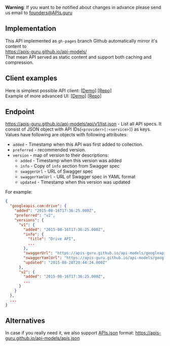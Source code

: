 **Warning**: If you want to be notified about changes in advance please send us email to founders@APIs.guru

## Implementation
This API implemented as `gh-pages` branch Github automatically mirror it's content to<BR> https://apis-guru.github.io/api-models/<BR>
That mean API served as static content and support both caching and compression.<BR>

## Client examples
Here is simplest possible API client: [[Demo]](https://apis-guru.github.io/simple-ui) [[Repo]](https://github.com/APIs-guru/simple-ui)<BR>
Example of more advanced UI: [[Demo]](https://apis-guru.github.io) [[Repo]](https://github.com/APIs-guru/APIs-guru.github.io)

## Endpoint
https://apis-guru.github.io/api-models/api/v1/list.json - List all API specs.
It consist of JSON object with API IDs(`<provider>[:<service>]`) as keys.
Values have following are objects with following attributes:
 - `added` - Timestamp when this API was first added to collection.
 - `preferred` - recommended version.
 - `version` - map of version to their descriptions:
    - `added` - Timestamp when this version was added
    - `info` - Copy of `info` section from Swagger spec
    - `swaggerUrl` - URL of Swagger spec
    - `swaggerYamlUrl` - URL of Swagger spec in YAML format
    - `updated` - Timestamp when this version was updated
 
For example:
```json
{
  "googleapis.com:drive": {
    "added": "2015-08-16T17:36:25.000Z",
    "preferred": "v2",
    "versions": {
      "v1": {
        "added": "2015-08-16T17:36:25.000Z",
        "info": {
          "title": "Drive API",
          ...
        },
        "swaggerUrl": "https://apis-guru.github.io/api-models/googleapis.com/drive/v1/swagger.json",
        "swaggerYamlUrl": "https://apis-guru.github.io/api-models/googleapis.com/drive/v1/swagger.yaml",
        "updated": "2015-08-28T20:44:24.000Z"
      },
      "v2": {
        "added": "2015-08-16T17:36:25.000Z",
        ...
      }
    }
  },
  ...
}
```

## Alternatives
In case if you really need it, we also support [APIs.json](http://apisjson.org/) format:
https://apis-guru.github.io/api-models/apis.json
